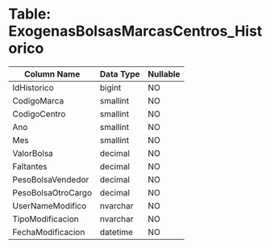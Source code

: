 # Table: ExogenasBolsasMarcasCentros_Historico

| Column Name | Data Type | Nullable |
|-------------|-----------|----------|
| IdHistorico | bigint | NO |
| CodigoMarca | smallint | NO |
| CodigoCentro | smallint | NO |
| Ano | smallint | NO |
| Mes | smallint | NO |
| ValorBolsa | decimal | NO |
| Faltantes | decimal | NO |
| PesoBolsaVendedor | decimal | NO |
| PesoBolsaOtroCargo | decimal | NO |
| UserNameModifico | nvarchar | NO |
| TipoModificacion | nvarchar | NO |
| FechaModificacion | datetime | NO |
